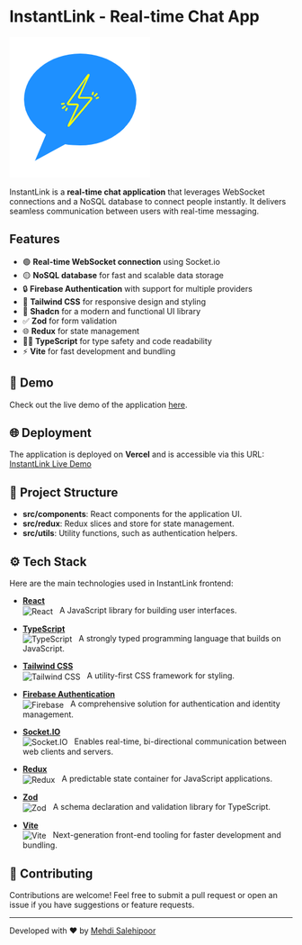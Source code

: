 # InstantLink - Real-time Chat App

![InstantLink Logo](https://github.com/Mehdi-Salehii/InstantLink-Frontend/blob/master/src/assets/logo.png)

InstantLink is a **real-time chat application** that leverages WebSocket connections and a NoSQL database to connect people instantly. It delivers seamless communication between users with real-time messaging.

## Features

- 🟢 **Real-time WebSocket connection** using Socket.io
- 🟡 **NoSQL database** for fast and scalable data storage
- 🔒 **Firebase Authentication** with support for multiple providers
- 🎨 **Tailwind CSS** for responsive design and styling
- 🧩 **Shadcn** for a modern and functional UI library
- ✅ **Zod** for form validation
- 🌐 **Redux** for state management
- 🧑‍💻 **TypeScript** for type safety and code readability
- ⚡ **Vite** for fast development and bundling

## 🚀 Demo

Check out the live demo of the application [here](https://instant-link-project.vercel.app/).

## 🌐 Deployment

The application is deployed on **Vercel** and is accessible via this URL:  
[InstantLink Live Demo](https://instant-link-project.vercel.app/)

## 📁 Project Structure

- **src/components**: React components for the application UI.
- **src/redux**: Redux slices and store for state management.
- **src/utils**: Utility functions, such as authentication helpers.

## ⚙️ Tech Stack

Here are the main technologies used in InstantLink frontend:

- **[React](https://reactjs.org/)**  
   <img src="https://upload.wikimedia.org/wikipedia/commons/a/a7/React-icon.svg" alt="React" width="20" height="20" align="center"/> &nbsp;
  A JavaScript library for building user interfaces.
- **[TypeScript](https://www.typescriptlang.org/)**  
   <img src="https://upload.wikimedia.org/wikipedia/commons/4/4c/Typescript_logo_2020.svg" alt="TypeScript" width="20" height="20" align="center"/> &nbsp;
  A strongly typed programming language that builds on JavaScript.

- **[Tailwind CSS](https://tailwindcss.com/)**  
   <img src="https://upload.wikimedia.org/wikipedia/commons/d/d5/Tailwind_CSS_Logo.svg" alt="Tailwind CSS" width="20" height="20" align="center"/> &nbsp;
  A utility-first CSS framework for styling.

- **[Firebase Authentication](https://firebase.google.com/)**  
   <img src="https://www.vectorlogo.zone/logos/firebase/firebase-icon.svg" alt="Firebase" width="20" height="20" align="center"/> &nbsp;
  A comprehensive solution for authentication and identity management.

- **[Socket.IO](https://socket.io/)**  
   <img src="https://upload.wikimedia.org/wikipedia/commons/9/96/Socket-io.svg" alt="Socket.IO" width="20" height="20" align="center"/> &nbsp;
  Enables real-time, bi-directional communication between web clients and servers.

- **[Redux](https://redux.js.org/)**  
   <img src="https://raw.githubusercontent.com/reduxjs/redux/master/logo/logo.png" alt="Redux" width="20" height="20" align="center"/> &nbsp;
  A predictable state container for JavaScript applications.

- **[Zod](https://zod.dev/)**  
   <img src="https://seeklogo.com/images/Z/zod-logo-B57E684330-seeklogo.com.png" alt="Zod" width="20" height="20" align="center"/> &nbsp;
  A schema declaration and validation library for TypeScript.

- **[Vite](https://vitejs.dev/)**  
   <img src="https://upload.wikimedia.org/wikipedia/commons/f/f1/Vitejs-logo.svg" alt="Vite" width="20" height="20" align="center"/> &nbsp;
  Next-generation front-end tooling for faster development and bundling.

## 👥 Contributing

Contributions are welcome! Feel free to submit a pull request or open an issue if you have suggestions or feature requests.

---

Developed with ❤️ by [Mehdi Salehipoor](https://github.com/Mehdi-Salehii)
